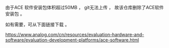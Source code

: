 由于ACE 软件安装包体积超过50MB ， git无法上传 ， 故该仓库删除了ACE软件安装包 。

如有需要，可从下面链接下载 。

https://www.analog.com/cn/resources/evaluation-hardware-and-software/evaluation-development-platforms/ace-software.html